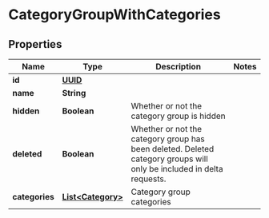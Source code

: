 
# CategoryGroupWithCategories

## Properties
Name | Type | Description | Notes
------------ | ------------- | ------------- | -------------
**id** | [**UUID**](UUID.md) |  | 
**name** | **String** |  | 
**hidden** | **Boolean** | Whether or not the category group is hidden | 
**deleted** | **Boolean** | Whether or not the category group has been deleted.  Deleted category groups will only be included in delta requests. | 
**categories** | [**List&lt;Category&gt;**](Category.md) | Category group categories | 




